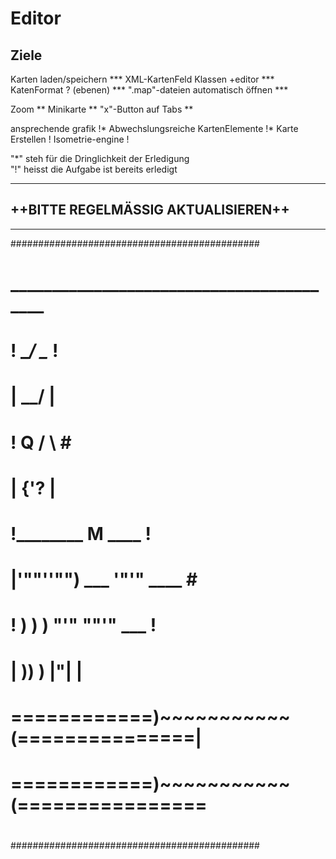 Editor
======

Ziele
-------

  Karten laden/speichern            ***
  XML-KartenFeld Klassen  +editor   ***
  KatenFormat ? (ebenen)            ***
  ".map"-dateien automatisch öffnen ***
  
  Zoom                  **
  Minikarte             **
  "x"-Button auf Tabs   **
  
  ansprechende grafik               !*
  Abwechslungsreiche KartenElemente !*
  Karte Erstellen                   !
  Isometrie-engine                  !
  
  
"*" steh für die Dringlichkeit der Erledigung   
"!" heisst die Aufgabe ist bereits erledigt


----------------------------------
++BITTE REGELMÄSSIG AKTUALISIEREN++
------------------------------------

______________________________________________________________________________________

############################################# 
# _________________________________________ # 
# !                     __/  \__          ! #
# |                       \__/            | #
# !            Q          /  \            # #
# |           {'?                         | #
# !________    M    ____                  ! #
# |'""''"")   ___   '"'"  ____            # #
# ! )   ) )   "'"         ""'"       ___  ! #
# |   ))  )                          |"|  | #
# ============)~~~~~~~~~~~(===============| #
# ============)~~~~~~~~~~~(================ # 
#                                           # 
############################################# 
